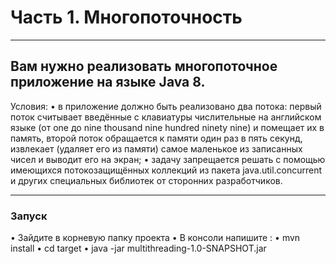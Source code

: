 # Часть 1. Многопоточность
------
## Вам нужно реализовать многопоточное приложение на языке Java 8.
Условия: 
•	в приложение должно быть реализовано два потока:
первый поток считывает введённые с клавиатуры числительные на английском языке (от one до nine thousand nine hundred ninety nine) и помещает их в память,
второй поток обращается к памяти один раз в пять секунд, извлекает (удаляет его из памяти) самое маленькое из записанных чисел и выводит его на экран;
•	задачу запрещается решать с помощью имеющихся потокозащищённых коллекций из пакета java.util.concurrent и других специальных библиотек от сторонних разработчиков.

------
### Запуск 
• Зайдите в корневую папку проекта
• В консоли напишите :
• mvn install
• cd target
• java -jar multithreading-1.0-SNAPSHOT.jar
